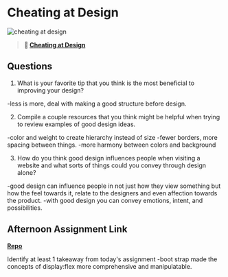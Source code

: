 # Cheating at Design

![cheating at design](https://bcw.blob.core.windows.net/public/img/courses/5247609446691139)

> **📖 [Cheating at Design](https://codeworksacademy.com/fs-student-guide/resources/wk1/04-Cheating-at-Design)**

## Questions

1. What is your favorite tip that you think is the most beneficial to improving your design?

-less is more, deal with making a good structure before design.

2. Compile a couple resources that you think might be helpful when trying to review examples of good design ideas.

-color and weight to create hierarchy instead of size
-fewer borders, more spacing between things.
-more harmony between colors and background


3. How do you think good design influences people when visiting a website and what sorts of things could you convey through design alone?

-good design can influence people in not just how they view something but how the feel towards it, relate to the designers and even affection towards the product.
-with good design you can convey emotions, intent, and possibilities.

## Afternoon Assignment Link

**[Repo](https://tungle0319.github.io/clone-site/)**

Identify at least 1 takeaway from today's assignment
-boot strap made the concepts of display:flex more comprehensive and manipulatable.